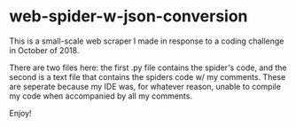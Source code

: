 # web-spider-w-json-conversion

This is a small-scale web scraper I made in response to a coding challenge in October of 2018. 

There are two files here: the first .py file contains the spider's code, and the second is a text file that contains the spiders code w/ my comments. These are seperate because my IDE was, for whatever reason, unable to compile my code when accompanied by all my comments.

Enjoy!
